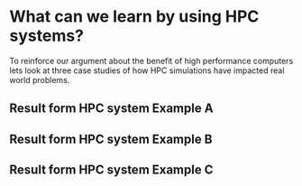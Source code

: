 # What can we learn by using HPC systems?

To reinforce our argument about the benefit of high performance computers lets look at three case studies of how HPC simulations have impacted real world problems.

## Result form HPC system Example A


## Result form HPC system Example B



## Result form HPC system Example C